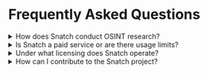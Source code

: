 # Frequently Asked Questions

<details>
  <summary>How does Snatch conduct OSINT research?</summary>
  
  Snatch conducts OSINT (Open Source Intelligence) research following well-established guidelines and methodologies outlined in the <a href="https://osintframework.com/" target="_blank">OSINT Framework</a>. This includes systematic approaches to collecting and analyzing publicly available information from diverse online and offline sources. By adhering to these structured processes, Snatch ensures thorough and ethical gathering of information in its investigative endeavors.
</details>

<details>
  <summary>Is Snatch a paid service or are there usage limits?</summary>
  
  <b>Snatch is a free service</b> that does not impose usage limits. Users can freely access and utilize its OSINT research capabilities without financial constraints, allowing for extensive and frequent use in investigative activities.

  Snatch enhances user experience by employing various methods, including the integration of external APIs for comprehensive and exhaustive searches. It's important to note that using external APIs may impact pricing and usage limits, as these APIs often have their own restrictions. While Snatch can be used independently of external APIs, the completeness and quality of results may vary.
</details>

<details>
  <summary>Under what licensing does Snatch operate?</summary>
  
  Snatch operates under the <a href="../../LICENSE">AGPL-3.0 license</a>, ensuring that its source code remains open and accessible to users and developers alike.
</details>

<details>
  <summary>How can I contribute to the Snatch project?</summary>
  
  <b>You can contribute in several ways!</b> Feel free to submit proposals, identify bugs, or suggest new features. Additionally, you can support us by making donations, starring our repository, and sharing it widely to help expand its reach and impact!
</details>